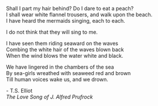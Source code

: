 Shall I part my hair behind? Do I dare to eat a peach?  
I shall wear white flannel trousers, and walk upon the beach.  
I have heard the mermaids singing, each to each.
 
I do not think that they will sing to me.
 
I have seen them riding seaward on the waves  
Combing the white hair of the waves blown back  
When the wind blows the water white and black.
 
We have lingered in the chambers of the sea  
By sea-girls wreathed with seaweed red and brown  
Till human voices wake us, and we drown.

\- T.S. Elliot  
_The Love Song of J. Alfred Prufrock_

